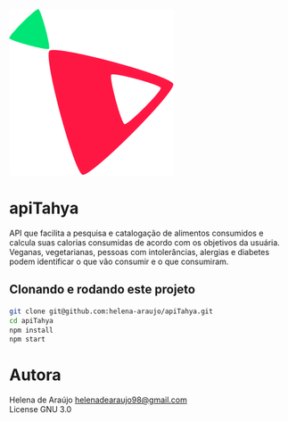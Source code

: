 <img src="./public/images/apitahya.svg"> 

# apiTahya

API que facilita a pesquisa e catalogação de alimentos consumidos e calcula suas calorias consumidas de acordo com os objetivos da usuária. Veganas, vegetarianas, pessoas com intolerâncias, alergias e diabetes podem identificar o que vão consumir e o que consumiram.

## Clonando e rodando este projeto

``` bash
git clone git@github.com:helena-araujo/apiTahya.git
cd apiTahya
npm install
npm start
```

# Autora

Helena de Araújo <helenadearaujo98@gmail.com>  
License GNU 3.0